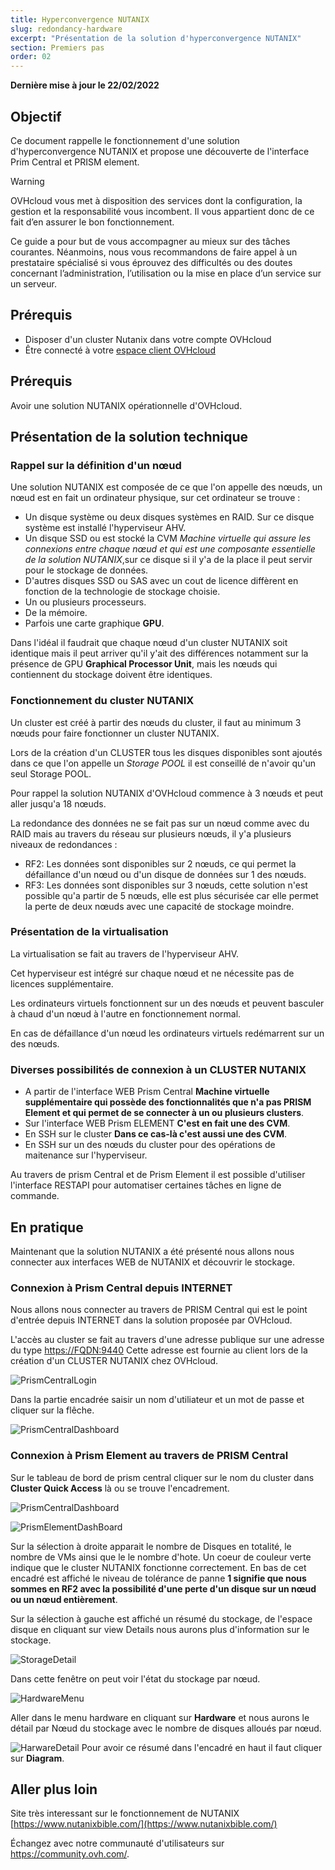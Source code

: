 ```yaml
---
title: Hyperconvergence NUTANIX
slug: redondancy-hardware
excerpt: "Présentation de la solution d'hyperconvergence NUTANIX"
section: Premiers pas
order: 02
---
```


**Dernière mise à jour le 22/02/2022**

## Objectif

Ce document rappelle le fonctionnement d'une solution d'hyperconvergence NUTANIX et propose une découverte de l'interface Prim Central et PRISM element. 

> [!warning]
> OVHcloud vous met à disposition des services dont la configuration, la gestion et la responsabilité vous incombent. Il vous appartient donc de ce fait d’en assurer le bon fonctionnement.
>
> Ce guide a pour but de vous accompagner au mieux sur des tâches courantes. Néanmoins, nous vous recommandons de faire appel à un prestataire spécialisé si vous éprouvez des difficultés ou des doutes concernant l’administration, l’utilisation ou la mise en place d’un service sur un serveur.
>

## Prérequis

- Disposer d'un cluster Nutanix dans votre compte OVHcloud
- Être connecté à votre [espace client OVHcloud](https://www.ovh.com/auth/?action=gotomanager&from=https://www.ovh.com/fr/&ovhSubsidiary=fr)

## Prérequis

Avoir une solution NUTANIX opérationnelle d'OVHcloud.


## Présentation de la solution technique

### Rappel sur la définition d'un nœud

Une solution NUTANIX est composée de ce que l'on appelle des nœuds, un nœud est en fait un ordinateur physique, sur cet ordinateur se trouve :
* Un disque système ou deux disques systèmes en RAID. Sur ce disque système est installé l'hyperviseur AHV. 
* Un disque SSD ou est stocké la CVM *Machine virtuelle qui assure les connexions entre chaque nœud et qui est une composante essentielle de la solution NUTANIX*,sur ce disque si il y'a de la place il peut servir pour le stockage de données.
* D'autres disques SSD ou SAS avec un cout de licence diffèrent en fonction de la technologie de stockage choisie.
* Un ou plusieurs processeurs.
* De la mémoire.
* Parfois une carte graphique **GPU**.

Dans l'idéal il faudrait que chaque nœud d'un cluster NUTANIX soit identique mais il peut arriver qu'il y'ait des différences notamment sur la présence de GPU **Graphical Processor Unit**, mais les nœuds qui contiennent du stockage doivent être identiques.

### Fonctionnement du cluster NUTANIX

Un cluster est créé à partir des nœuds du cluster, il faut au minimum 3 nœuds pour faire fonctionner un cluster NUTANIX.

Lors de la création d'un CLUSTER tous les disques disponibles sont ajoutés dans ce que l'on appelle un *Storage POOL* il est conseillé de n'avoir qu'un seul Storage POOL.

Pour rappel la solution NUTANIX d'OVHcloud commence à 3 nœuds et peut aller jusqu'a 18 nœuds.

La redondance des données ne se fait pas sur un nœud comme avec du RAID mais au travers du réseau sur plusieurs nœuds, il y'a plusieurs niveaux de redondances :

* RF2: Les données sont disponibles sur 2 nœuds, ce qui permet la défaillance d'un nœud ou d'un disque de données sur 1 des nœuds.
* RF3: Les données sont disponibles sur 3 nœuds, cette solution n'est possible qu'a partir de 5 nœuds, elle est plus sécurisée car elle permet la perte de deux nœuds avec une capacité de stockage moindre.

### Présentation de la virtualisation

La virtualisation se fait au travers de l'hyperviseur AHV. 

Cet hyperviseur est intégré sur chaque nœud et ne nécessite pas de licences supplémentaire.

Les ordinateurs virtuels fonctionnent sur un des nœuds et peuvent basculer à chaud d'un nœud à l'autre en fonctionnement normal.

En cas de défaillance d'un nœud les ordinateurs virtuels redémarrent sur un des nœuds.

### Diverses possibilités de connexion à un CLUSTER NUTANIX

* A partir de l'interface WEB Prism Central **Machine virtuelle supplémentaire qui possède des fonctionnalités que n'a pas PRISM Element et qui permet de se connecter à un ou plusieurs clusters**.
* Sur l'interface WEB Prism ELEMENT **C'est en fait une des CVM**.
* En SSH sur le cluster **Dans ce cas-là c'est aussi une des CVM**.
* En SSH sur un des nœuds du cluster pour des opérations de maitenance sur l'hyperviseur.

Au travers de prism Central et de Prism Element il est possible d'utiliser l'interface RESTAPI pour automatiser certaines tâches en ligne de commande.

## En pratique

Maintenant que la solution NUTANIX a été présenté nous allons nous connecter aux interfaces WEB de NUTANIX et découvrir le stockage.

### Connexion à Prism Central depuis INTERNET

Nous allons nous connecter au travers de PRISM Central qui est le point d'entrée depuis INTERNET dans la solution proposée par OVHcloud.

L'accès au cluster se fait au travers d'une adresse publique sur une adresse du type [https://FQDN:9440](https://FQDN:9440) Cette adresse est fournie au client lors de la création d'un CLUSTER NUTANIX chez OVHcloud.

![PrismCentralLogin](images/PrismCentralUsername.PNG)

Dans la partie encadrée saisir un nom d'utiliateur et un mot de passe et cliquer sur la flêche.

![PrismCentralDashboard](images/PrismCentralDashboard.PNG)

### Connexion à Prism Element au travers de PRISM Central

Sur le tableau de bord de prism central cliquer sur le nom du cluster dans **Cluster Quick Access** là ou se trouve l'encadrement.

![PrismCentralDashboard](images/PrismCentralDashboard.PNG)

![PrismElementDashBoard](images/PrismElementDashBoard.PNG)

Sur la sélection à droite apparait le nombre de Disques en totalité, le nombre de VMs ainsi que le le nombre d'hote. Un coeur de couleur verte indique que le cluster NUTANIX fonctionne correctement. En bas de cet encadré est affiché le niveau de tolérance de panne **1 signifie que nous sommes en RF2 avec la possibilité d'une perte d'un disque sur un nœud ou un nœud entièrement**.

Sur la sélection à gauche est affiché un résumé du stockage, de l'espace disque en cliquant sur view Details nous aurons plus d'information sur le stockage.

![StorageDetail](images/StorageDetail.PNG)

Dans cette fenêtre on peut voir l'état du stockage par nœud.

![HardwareMenu](images/HardwareMenu.png)

Aller dans le menu hardware en cliquant sur **Hardware** et nous aurons le détail par Nœud du stockage avec le nombre de disques alloués par nœud.

![HarwareDetail](images/HardwareDetail.PNG)
Pour avoir ce résumé dans l'encadré en haut il faut cliquer sur **Diagram**.

## Aller plus loin

Site très interessant sur le fonctionnement de NUTANIX [https://www.nutanixbible.com/](https://www.nutanixbible.com/)


Échangez avec notre communauté d'utilisateurs sur <https://community.ovh.com/>.
